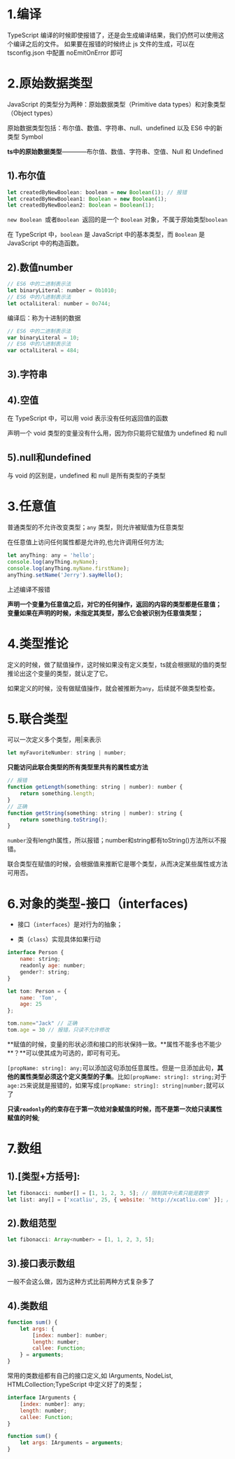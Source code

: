 # 1.编译
TypeScript 编译的时候即使报错了，还是会生成编译结果，我们仍然可以使用这个编译之后的文件。
如果要在报错的时候终止 js 文件的生成，可以在 tsconfig.json 中配置 noEmitOnError 即可
# 2.原始数据类型
JavaScript 的类型分为两种：原始数据类型（Primitive data types）和对象类型（Object types）

原始数据类型包括：布尔值、数值、字符串、null、undefined 以及 ES6 中的新类型 Symbol

**ts中的原始数据类型**————布尔值、数值、字符串、空值、Null 和 Undefined

## 1).布尔值

```js
let createdByNewBoolean: boolean = new Boolean(1); // 报错
let createdByNewBoolean1: Boolean = new Boolean(1);
let createdByNewBoolean2: Boolean = Boolean(1);
```

`new Boolean `或者`Boolean `返回的是一个 `Boolean` 对象，不属于原始类型`boolean`


在 TypeScript 中，`boolean` 是 JavaScript 中的基本类型，而 `Boolean` 是 JavaScript 中的构造函数。

## 2).数值number

```js
// ES6 中的二进制表示法
let binaryLiteral: number = 0b1010;
// ES6 中的八进制表示法
let octalLiteral: number = 0o744;
```

编译后：称为十进制的数据

```js
// ES6 中的二进制表示法
var binaryLiteral = 10;
// ES6 中的八进制表示法
var octalLiteral = 484;
```

## 3).字符串


## 4).空值
在 TypeScript 中，可以用 void 表示没有任何返回值的函数

声明一个 void 类型的变量没有什么用，因为你只能将它赋值为 undefined 和 null

## 5).null和undefined
与 void 的区别是，undefined 和 null 是所有类型的子类型

# 3.任意值

普通类型的不允许改变类型；`any` 类型，则允许被赋值为任意类型

在任意值上访问任何属性都是允许的,也允许调用任何方法;


```js
let anyThing: any = 'hello';
console.log(anyThing.myName);
console.log(anyThing.myName.firstName);
anyThing.setName('Jerry').sayHello();
```

上述编译不报错

**声明一个变量为任意值之后，对它的任何操作，返回的内容的类型都是任意值；**
**变量如果在声明的时候，未指定其类型，那么它会被识别为任意值类型；**

# 4.类型推论

定义的时候，做了赋值操作，这时候如果没有定义类型，ts就会根据赋的值的类型推论出这个变量的类型，就认定了它。

如果定义的时候，没有做赋值操作，就会被推断为`any`，后续就不做类型检查。

# 5.联合类型

可以一次定义多个类型，用|来表示

```js
let myFavoriteNumber: string | number;
```

**只能访问此联合类型的所有类型里共有的属性或方法**

```js
// 报错
function getLength(something: string | number): number {
    return something.length;
}
// 正确
function getString(something: string | number): string {
    return something.toString();
}
```

`number`没有length属性，所以报错；number和string都有toString()方法所以不报错。

联合类型在赋值的时候，会根据值来推断它是哪个类型，从而决定某些属性或方法可用否。

# 6.对象的类型-接口（interfaces)
* 接口（`interfaces`）是对行为的抽象；

* 类（`class`）实现具体如果行动

```js
interface Person {
    name: string;
    readonly age: number;
    gender?: string;
}

let tom: Person = {
    name: 'Tom',
    age: 25
};

tom.name="Jack" // 正确
tom.age = 30 // 报错，只读不允许修改
```

**赋值的时候，变量的形状必须和接口的形状保持一致。**属性不能多也不能少
**？**可以使其成为可选的，即可有可无。


`[propName: string]: any;`可以添加这句添加任意属性。但是一旦添加此句，**其他的属性类型必须这个定义类型的子集**。比如`[propName: string]: string;`对于`age:25`来说就是报错的，如果写成`[propName: string]: string|number;`就可以了


**只读`readonly`的约束存在于第一次给对象赋值的时候，而不是第一次给只读属性赋值的时候**;

# 7.数组

## 1).[类型+方括号]:

```js
let fibonacci: number[] = [1, 1, 2, 3, 5]; // 限制其中元素只能是数字
let list: any[] = ['xcatliu', 25, { website: 'http://xcatliu.com' }]; //any比较常用
```
## 2).数组范型

```js
let fibonacci: Array<number> = [1, 1, 2, 3, 5];
```

## 3).接口表示数组
一般不会这么做，因为这种方式比前两种方式复杂多了

## 4).类数组

```js
function sum() {
    let args: {
        [index: number]: number;
        length: number;
        callee: Function;
    } = arguments;
}
```


常用的类数组都有自己的接口定义,如 IArguments, NodeList, HTMLCollection;TypeScript 中定义好了的类型；

```js
interface IArguments {
    [index: number]: any;
    length: number;
    callee: Function;
}

function sum() {
    let args: IArguments = arguments;
}
```






